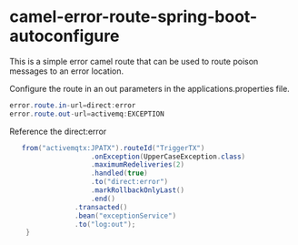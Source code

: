# camel-error-route-spring-boot-autoconfigure

This is a simple error camel route that can be used to route poison messages to an error location.

Configure the route in an out parameters in the applications.properties file.

```java
error.route.in-url=direct:error
error.route.out-url=activemq:EXCEPTION
```

Reference the direct:error


```java
   from("activemqtx:JPATX").routeId("TriggerTX")
                    .onException(UpperCaseException.class)
                    .maximumRedeliveries(2)
                    .handled(true)
                    .to("direct:error")
                    .markRollbackOnlyLast()
                    .end()
                .transacted()
                .bean("exceptionService")
                .to("log:out");
    }
```
